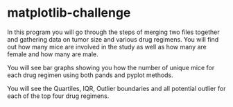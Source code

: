 # matplotlib-challenge

In this program you will go through the steps of merging two files together and gathering data on tumor size and various drug regimens. You will find out how many mice are involved in the study as well as how many are female and how many are male.

You will see bar graphs showing you how the number of unique mice for each drug regimen using both pands and pyplot methods.

You will see the Quartiles, IQR, Outlier boundaries and all potential outlier for each of the top four drug regimens.

